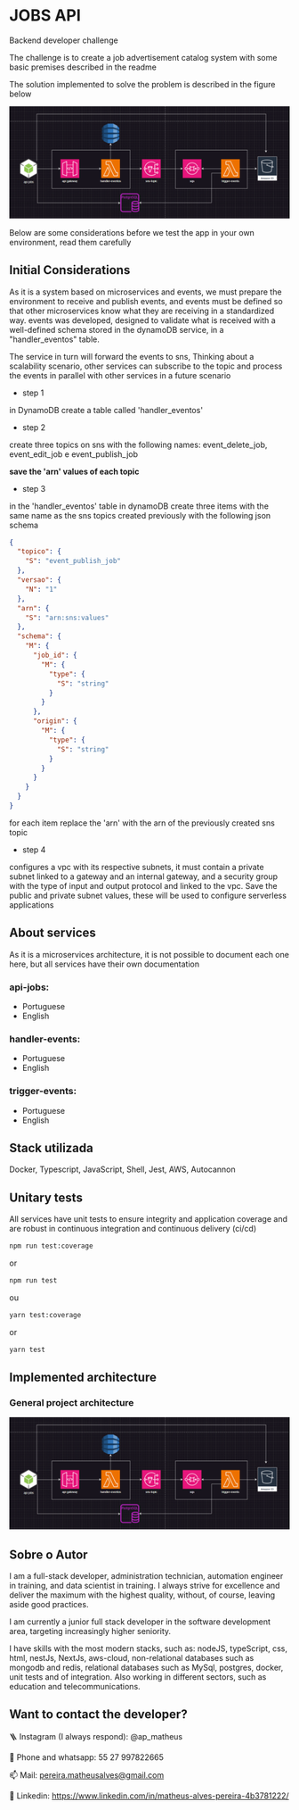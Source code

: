 # JOBS API

Backend developer challenge

The challenge is to create a job advertisement catalog system with some basic premises described in the readme

The solution implemented to solve the problem is described in the figure below

![Arquitetura](https://github.com/matheusgit1/backend-developer-test/blob/Matheus_Alves_Pereira/assets/architecture.png)

Below are some considerations before we test the app in your own environment, read them carefully

## Initial Considerations

As it is a system based on microservices and events, we must prepare the environment to receive and publish events, and events must be defined so that other microservices know what they are receiving in a standardized way. events was developed, designed to validate what is received with a well-defined schema stored in the dynamoDB service, in a "handler_eventos" table.

The service in turn will forward the events to sns,
Thinking about a scalability scenario, other services can subscribe to the topic and process the events in parallel with other services in a future scenario

- step 1

in DynamoDB create a table called 'handler_eventos'

- step 2

create three topics on sns with the following names: event_delete_job, event_edit_job e event_publish_job

**save the 'arn' values of each topic**

- step 3

in the 'handler_eventos' table in dynamoDB create three items with the same name as the sns topics created previously with the following json schema

```JSON
{
  "topico": {
    "S": "event_publish_job"
  },
  "versao": {
    "N": "1"
  },
  "arn": {
    "S": "arn:sns:values"
  },
  "schema": {
    "M": {
      "job_id": {
        "M": {
          "type": {
            "S": "string"
          }
        }
      },
      "origin": {
        "M": {
          "type": {
            "S": "string"
          }
        }
      }
    }
  }
}
```

for each item replace the 'arn' with the arn of the previously created sns topic

- step 4

configures a vpc with its respective subnets, it must contain a private subnet linked to a gateway and an internal gateway, and a security group with the type of input and output protocol and linked to the vpc.
Save the public and private subnet values, these will be used to configure serverless applications

## About services

As it is a microservices architecture, it is not possible to document each one here, but all services have their own documentation

### api-jobs:

- Portuguese
- English

### handler-events:

- Portuguese
- English

### trigger-events:

- Portuguese
- English

## Stack utilizada

Docker, Typescript, JavaScript, Shell, Jest, AWS, Autocannon

## Unitary tests

All services have unit tests to ensure integrity and application coverage and are robust in continuous integration and continuous delivery (ci/cd)

```bash
npm run test:coverage
```

or

```bash
npm run test
```

ou

```bash
yarn test:coverage
```

or

```bash
yarn test

```

## Implemented architecture

### General project architecture

![Arquitetura](https://github.com/matheusgit1/backend-developer-test/blob/Matheus_Alves_Pereira/assets/architecture.png)

## Sobre o Autor

I am a full-stack developer, administration technician, automation engineer in training, and data scientist in training. I always strive for excellence and deliver the maximum with the highest quality, without, of course, leaving aside good practices.

I am currently a junior full stack developer in the software development area, targeting increasingly higher seniority.

I have skills with the most modern stacks, such as: nodeJS, typeScript, css, html, nestJs, NextJs, aws-cloud, non-relational databases such as mongodb and redis, relational databases such as MySql, postgres, docker, unit tests and of integration. Also working in different sectors, such as education and telecommunications.

## Want to contact the developer?

🪜 Instagram (I always respond): @ap_matheus

📱 Phone and whatsapp: 55 27 997822665

📫 Mail: pereira.matheusalves@gmail.com

🔗 Linkedin: https://www.linkedin.com/in/matheus-alves-pereira-4b3781222/
